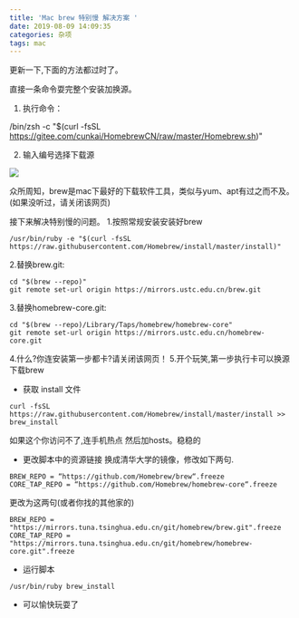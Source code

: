 ```yaml
---
title: 'Mac brew 特别慢 解决方案 '
date: 2019-08-09 14:09:35
categories: 杂项 
tags: mac
---
```

更新一下,下面的方法都过时了。

直接一条命令耍完整个安装加换源。
1. 执行命令：

/bin/zsh -c "$(curl -fsSL https://gitee.com/cunkai/HomebrewCN/raw/master/Homebrew.sh)"

2. 输入编号选择下载源

![](https://tva1.sinaimg.cn/large/0081Kckwgy1glxqervyuxj30xx0e5gvz.jpg)




众所周知，brew是mac下最好的下载软件工具，类似与yum、apt有过之而不及。(如果没听过，请关闭该网页)

接下来解决特别慢的问题。
1.按照常规安装安装好brew
```
/usr/bin/ruby -e "$(curl -fsSL https://raw.githubusercontent.com/Homebrew/install/master/install)"
```
2.替换brew.git:
```
cd "$(brew --repo)"
git remote set-url origin https://mirrors.ustc.edu.cn/brew.git
```
3.替换homebrew-core.git:
```
cd "$(brew --repo)/Library/Taps/homebrew/homebrew-core"
git remote set-url origin https://mirrors.ustc.edu.cn/homebrew-core.git 
```
4.什么?你连安装第一步都卡?请关闭该网页！
5.开个玩笑,第一步执行卡可以换源下载brew
- 获取 install 文件
```
curl -fsSL https://raw.githubusercontent.com/Homebrew/install/master/install >> brew_install
```
如果这个你访问不了,连手机热点 然后加hosts。稳稳的

- 更改脚本中的资源链接
换成清华大学的镜像，修改如下两句.
```
BREW_REPO = “https://github.com/Homebrew/brew“.freeze 
CORE_TAP_REPO = “https://github.com/Homebrew/homebrew-core“.freeze 
```
更改为这两句(或者你找的其他家的)
```
BREW_REPO = "https://mirrors.tuna.tsinghua.edu.cn/git/homebrew/brew.git".freeze 
CORE_TAP_REPO = "https://mirrors.tuna.tsinghua.edu.cn/git/homebrew/homebrew-core.git".freeze
```
- 运行脚本
```
/usr/bin/ruby brew_install
```
- 可以愉快玩耍了